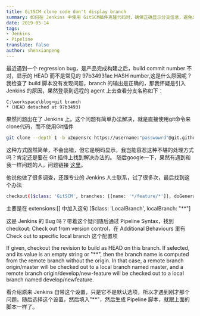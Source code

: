 ```yaml
---
title: GitSCM clone code don't display branch
summary: 如何在 Jenkins 中使用 GitSCM插件克隆代码时，确保正确显示分支信息，避免出现 HEAD detached 状态的问题。
date: 2019-05-14
tags:
- Jenkins
- Pipeline
translate: false
author: shenxianpeng
---
```


最近遇到一个 regression bug，是产品完成构建之后，build commit number 不对，显示的 HEAD 而不是常见的 97b34931ac HASH number,这是什么原因呢？
我检查了 build 脚本没有发现问题，branch 的输出是正确的，那我怀疑是引入 Jenkins 的原因，果然登录到远程的 agent 上去查看分支名称如下：


```git
C:\workspace\blog>git branch
* (HEAD detached at 97b3493)
```

果然问题出在了 Jenkins 上。这个问题有简单办法解决，就是直接使用git命令来clone代码，而不使用Git插件

```bash
git clone --depth 1 -b u2opensrc https://username:"passwowrd"@git.github.com/scm/blog.git blog
```

这种方式固然简单，不会出错，但它是明码显示，我岂能容忍这种不堪的处理方式吗？肯定还是要在 Git 插件上找到解决办法的。
随后google一下，果然有遇到和我一样问题的人，问题链接 [这里](https://stackoverflow.com/questions/44006070/jenkins-gitscm-finishes-the-clone-in-a-detached-head-state-how-can-i-make-sure)。

他说他做了很多调查，还跟专业的 Jenkins 人士联系，试了很多次，最后找到这个办法

```bash
checkout([$class: 'GitSCM', branches: [[name: '*/feature/*']], doGenerateSubmoduleConfigurations: false, extensions: [[$class: 'LocalBranch', localBranch: "**"]], submoduleCfg: [], userRemoteConfigs: [[credentialsId: '99f978af-XXXX-XXXX-8147-2cf8f69ef864', url: 'http://TFS_SERVER:8080/tfs/DefaultCollection/Product/_git/Project']]])
```

主要是在 extensions:[] 中加入这句 [$class: 'LocalBranch', localBranch: "**"]

这是 Jenkins 的 Bug 吗？带着这个疑问随后通过 Pipeline Syntax，找到 checkout: Check out from version control，在 Additional Behaviours 里有 Check out to specific local branch 这个配置项

If given, checkout the revision to build as HEAD on this branch.
If selected, and its value is an empty string or "**", then the branch name is computed from the remote branch without the origin. In that case, a remote branch origin/master will be checked out to a local branch named master, and a remote branch origin/develop/new-feature will be checked out to a local branch named develop/newfeature.

看介绍原来 Jenkins 自带这个设置，只是它不是默认选项，所以才遇到刚才那个问题。随后选择这个设置，然后填入"**"，然后生成 Pipeline 脚本，就跟上面的脚本一样了。
